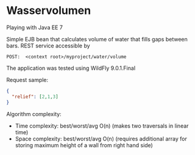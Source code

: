 # Wasservolumen
Playing with Java EE 7

Simple EJB bean that calculates volume of water that fills gaps between bars. REST service accessible by 
```
POST:  <context root>/myproject/water/volume
```

The application was tested using WildFly 9.0.1.Final

Request sample:
```json
{
  "relief": [2,1,3]
}
```

Algorithm complexity:
 - Time complexity: best/worst/avg O(n) (makes two traversals in linear time)
 - Space complexity: best/worst/avg O(n) (requires additional array for storing maximum height of a wall from right hand side)
